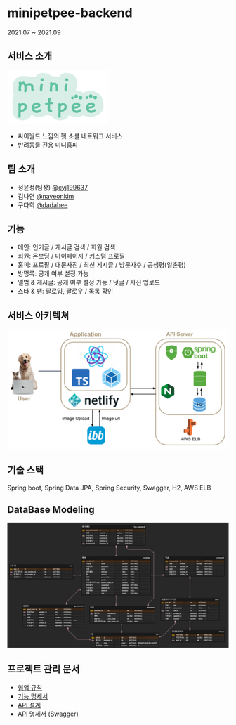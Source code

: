 # minipetpee-backend

2021.07 ~ 2021.09

## 서비스 소개

![minipetpee](docs/images/minipetpee-logo.png)

- 싸이월드 느낌의 펫 소셜 네트워크 서비스
- 반려동물 전용 미니홈피

## 팀 소개

- 정윤정(팀장) [@cyj199637](https://github.com/cyj199637)
- 김나연 [@nayeonkim](https://github.com/nayeonkiim)
- 구다희 [@dadahee](https://github.com/dadahee)

## 기능

- 메인: 인기글 / 게시글 검색 / 회원 검색
- 회원: 온보딩 / 마이페이지 / 커스텀 프로필
- 홈피: 프로필 / 대문사진 / 최신 게시글 / 방문자수 / 공생평(일촌평)
- 방명록: 공개 여부 설정 가능
- 앨범 & 게시글: 공개 여부 설정 가능 / 덧글 / 사진 업로드
- 스타 & 팬: 팔로잉, 팔로우 / 목록 확인

## 서비스 아키텍쳐

![minipetpee-architecture](docs/images/minipetpee-architecture.png)

## 기술 스택

Spring boot, Spring Data JPA, Spring Security, Swagger, H2, AWS ELB

## DataBase Modeling

![minipetpee-modeling](docs/images/minipetpee-modeling.png)

## 프로젝트 관리 문서

- [협업 규칙](docs/rule/cooperation_rules.md)
- [기능 명세서](docs/functional_spec/기능_명세서.pdf)
- [API 설계](docs/api/design)
- [API 명세서 (Swagger)](docs/api/spec)
